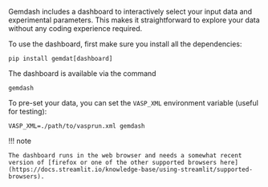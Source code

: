 Gemdash includes a dashboard to interactively select your input data and experimental parameters. This makes it straightforward to explore your data without any coding experience required.

To use the dashboard, first make sure you install all the dependencies:

```
pip install gemdat[dashboard]
```

The dashboard is available via the command

```
gemdash
```

To pre-set your data, you can set the `VASP_XML` environment variable (useful for testing):

```
VASP_XML=./path/to/vasprun.xml gemdash
```

!!! note

    The dashboard runs in the web browser and needs a somewhat recent version of [firefox or one of the other supported browsers here](https://docs.streamlit.io/knowledge-base/using-streamlit/supported-browsers).
